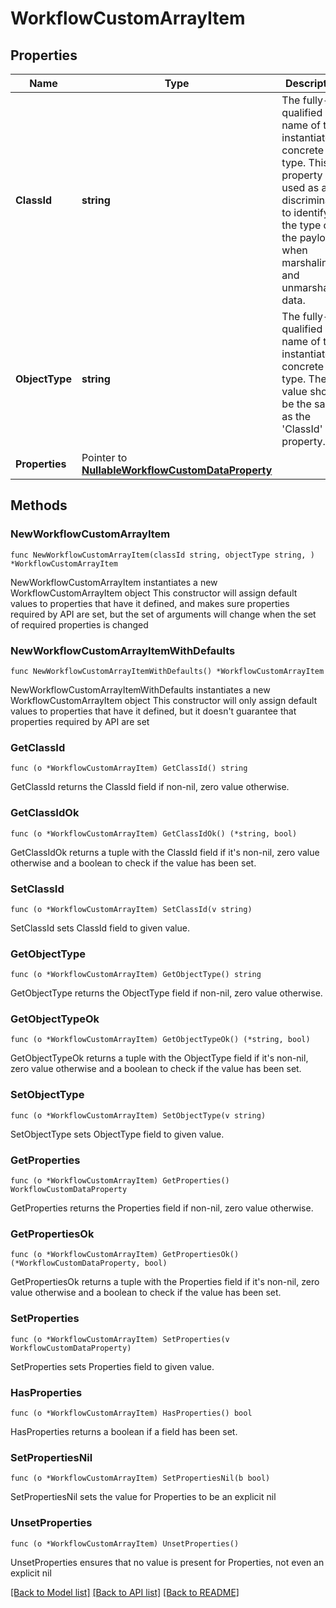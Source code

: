# WorkflowCustomArrayItem

## Properties

Name | Type | Description | Notes
------------ | ------------- | ------------- | -------------
**ClassId** | **string** | The fully-qualified name of the instantiated, concrete type. This property is used as a discriminator to identify the type of the payload when marshaling and unmarshaling data. | [default to "workflow.CustomArrayItem"]
**ObjectType** | **string** | The fully-qualified name of the instantiated, concrete type. The value should be the same as the &#39;ClassId&#39; property. | [default to "workflow.CustomArrayItem"]
**Properties** | Pointer to [**NullableWorkflowCustomDataProperty**](workflow.CustomDataProperty.md) |  | [optional] 

## Methods

### NewWorkflowCustomArrayItem

`func NewWorkflowCustomArrayItem(classId string, objectType string, ) *WorkflowCustomArrayItem`

NewWorkflowCustomArrayItem instantiates a new WorkflowCustomArrayItem object
This constructor will assign default values to properties that have it defined,
and makes sure properties required by API are set, but the set of arguments
will change when the set of required properties is changed

### NewWorkflowCustomArrayItemWithDefaults

`func NewWorkflowCustomArrayItemWithDefaults() *WorkflowCustomArrayItem`

NewWorkflowCustomArrayItemWithDefaults instantiates a new WorkflowCustomArrayItem object
This constructor will only assign default values to properties that have it defined,
but it doesn't guarantee that properties required by API are set

### GetClassId

`func (o *WorkflowCustomArrayItem) GetClassId() string`

GetClassId returns the ClassId field if non-nil, zero value otherwise.

### GetClassIdOk

`func (o *WorkflowCustomArrayItem) GetClassIdOk() (*string, bool)`

GetClassIdOk returns a tuple with the ClassId field if it's non-nil, zero value otherwise
and a boolean to check if the value has been set.

### SetClassId

`func (o *WorkflowCustomArrayItem) SetClassId(v string)`

SetClassId sets ClassId field to given value.


### GetObjectType

`func (o *WorkflowCustomArrayItem) GetObjectType() string`

GetObjectType returns the ObjectType field if non-nil, zero value otherwise.

### GetObjectTypeOk

`func (o *WorkflowCustomArrayItem) GetObjectTypeOk() (*string, bool)`

GetObjectTypeOk returns a tuple with the ObjectType field if it's non-nil, zero value otherwise
and a boolean to check if the value has been set.

### SetObjectType

`func (o *WorkflowCustomArrayItem) SetObjectType(v string)`

SetObjectType sets ObjectType field to given value.


### GetProperties

`func (o *WorkflowCustomArrayItem) GetProperties() WorkflowCustomDataProperty`

GetProperties returns the Properties field if non-nil, zero value otherwise.

### GetPropertiesOk

`func (o *WorkflowCustomArrayItem) GetPropertiesOk() (*WorkflowCustomDataProperty, bool)`

GetPropertiesOk returns a tuple with the Properties field if it's non-nil, zero value otherwise
and a boolean to check if the value has been set.

### SetProperties

`func (o *WorkflowCustomArrayItem) SetProperties(v WorkflowCustomDataProperty)`

SetProperties sets Properties field to given value.

### HasProperties

`func (o *WorkflowCustomArrayItem) HasProperties() bool`

HasProperties returns a boolean if a field has been set.

### SetPropertiesNil

`func (o *WorkflowCustomArrayItem) SetPropertiesNil(b bool)`

 SetPropertiesNil sets the value for Properties to be an explicit nil

### UnsetProperties
`func (o *WorkflowCustomArrayItem) UnsetProperties()`

UnsetProperties ensures that no value is present for Properties, not even an explicit nil

[[Back to Model list]](../README.md#documentation-for-models) [[Back to API list]](../README.md#documentation-for-api-endpoints) [[Back to README]](../README.md)


